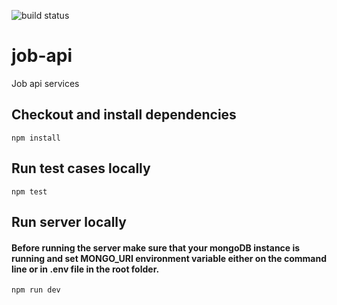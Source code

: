 ![build status](https://github.com/ndanev/job-api/actions/workflows/node.js.yml/badge.svg)
# job-api
Job api services

## Checkout and install dependencies
```
npm install
```

## Run test cases locally
```
npm test
```

## Run server locally
#### Before running the server make sure that your mongoDB instance is running and set MONGO_URI environment variable either on the command line or in .env file in the root folder.
```
npm run dev
```
